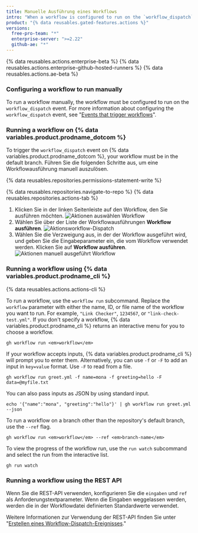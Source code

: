```yaml
---
title: Manuelle Ausführung eines Workflows
intro: "When a workflow is configured to run on the `workflow_dispatch` event, you can run the workflow using the Actions tab on {% data variables.product.prodname_dotcom %}, {% data variables.product.prodname_cli %}, or the REST API."
product: "{% data reusables.gated-features.actions %}"
versions:
  free-pro-team: "*"
  enterprise-server: ">=2.22"
  github-ae: "*"
---
```


{% data reusables.actions.enterprise-beta %}
{% data reusables.actions.enterprise-github-hosted-runners %}
{% data reusables.actions.ae-beta %}

### Configuring a workflow to run manually

To run a workflow manually, the workflow must be configured to run on the `workflow_dispatch` event. For more information about configuring the `workflow_dispatch` event, see "[Events that trigger workflows](/actions/reference/events-that-trigger-workflows#workflow_dispatch)".

### Running a workflow on {% data variables.product.prodname_dotcom %}

To trigger the `workflow_dispatch` event on {% data variables.product.prodname_dotcom %}, your workflow must be in the default branch. Führen Sie die folgenden Schritte aus, um eine Workflowausführung manuell auszulösen.

{% data reusables.repositories.permissions-statement-write %}

{% data reusables.repositories.navigate-to-repo %}
{% data reusables.repositories.actions-tab %}

1. Klicken Sie in der linken Seitenleiste auf den Workflow, den Sie ausführen möchten. ![Aktionen auswählen Workflow](/assets/images/actions-select-workflow.png)
1. Wählen Sie über der Liste der Workflowausführungen **Workflow ausführen**. ![Aktionsworkflow-Dispatch](/assets/images/actions-workflow-dispatch.png)
1. Wählen Sie die Verzweigung aus, in der der Workflow ausgeführt wird, und geben Sie die Eingabeparameter ein, die vom Workflow verwendet werden. Klicken Sie auf **Workflow ausführen**. ![Aktionen manuell ausgeführt Workflow](/assets/images/actions-manually-run-workflow.png)

### Running a workflow using {% data variables.product.prodname_cli %}

{% data reusables.actions.actions-cli %}

To run a workflow, use the `workflow run` subcommand. Replace the `workflow` parameter with either the name, ID, or file name of the workflow you want to run. For example, `"Link Checker"`, `1234567`, or `"link-check-test.yml"`. If you don't specify a workflow, {% data variables.product.prodname_cli %} returns an interactive menu for you to choose a workflow.

```shell
gh workflow run <em>workflow</em>
```

If your workflow accepts inputs, {% data variables.product.prodname_cli %} will prompt you to enter them. Alternatively, you can use `-f` or `-F` to add an input in `key=value` format. Use `-F` to read from a file.

```shell
gh workflow run greet.yml -f name=mona -f greeting=hello -F data=@myfile.txt
```

You can also pass inputs as JSON by using standard input.

```shell
echo '{"name":"mona", "greeting":"hello"}' | gh workflow run greet.yml --json
```

To run a workflow on a branch other than the repository's default branch, use the `--ref` flag.

```shell
gh workflow run <em>workflow</em> --ref <em>branch-name</em>
```

To view the progress of the workflow run, use the `run watch` subcommand and select the run from the interactive list.

```shell
gh run watch
```

### Running a workflow using the REST API

Wenn Sie die REST-API verwenden, konfigurieren Sie die `eingaben` und `ref` als Anforderungstextparameter. Wenn die Eingaben weggelassen werden, werden die in der Workflowdatei definierten Standardwerte verwendet.

Weitere Informationen zur Verwendung der REST-API finden Sie unter "[Erstellen eines Workflow-Dispatch-Ereignisses](/rest/reference/actions/#create-a-workflow-dispatch-event)."

